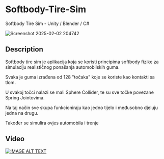 # Softbody-Tire-Sim

Softbody Tire Sim - Unity / Blender  / C#

![Screenshot 2025-02-02 204742](https://github.com/user-attachments/assets/501870de-26a6-4e2a-92b6-3b55277f3fec)

## Description

Softbody tire sim je aplikacija koja se koristi principima softbody fizike za simulaciju realističnog ponašanja automobilskih guma.

Svaka je guma izrađena od 128 "točaka" koje se koriste kao kontakti sa tlom. 

U svakoj točci nalazi se mali 
Sphere Collider, te su sve točke povezane Spring Jointovima.

Na taj način sve skupa funkcioniraju kao jedno tijelo i međusobno djeluju jedna na drugu.

Također  se simulira ovjes automobila i trenje

## Video

[![IMAGE ALT TEXT](http://img.youtube.com/vi/nyLHy8N7gLA/0.jpg)](http://www.youtube.com/watch?v=nyLHy8N7gLA "Video Title")
